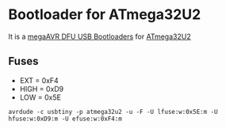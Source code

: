 # Bootloader for ATmega32U2

It is a [megaAVR DFU USB Bootloaders](https://ww1.microchip.com/downloads/aemDocuments/documents/OTH/ProductDocuments/SoftwareLibraries/Firmware/megaUSB_DFU_Bootloaders.zip) for [ATmega32U2](https://www.microchip.com/en-us/product/ATmega32u2)

## Fuses
- EXT  = 0xF4
- HIGH = 0xD9
- LOW  = 0x5E

```
avrdude -c usbtiny -p atmega32u2 -u -F -U lfuse:w:0x5E:m -U hfuse:w:0xD9:m -U efuse:w:0xF4:m
```

